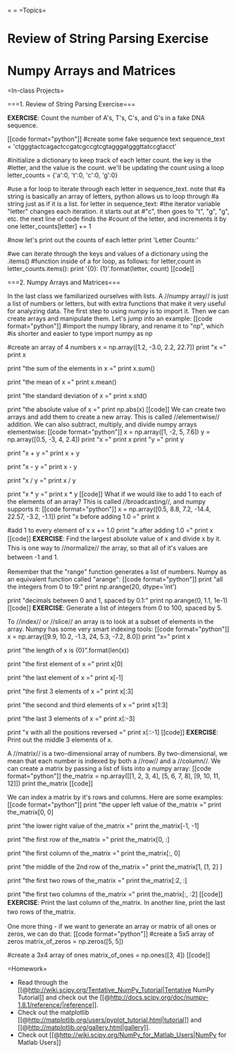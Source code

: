 = = 
=Topics= 
# Review of String Parsing Exercise
# Numpy Arrays and Matrices

=In-class Projects= 

===1. Review of String Parsing Exercise=== 

**EXERCISE**: Count the number of A's, T's, C's, and G's in a fake DNA sequence.

[[code format="python"]]
#create some fake sequence text
sequence_text = 'ctgggtactcagactccgatcgccgtcgtagggatgggttatccgtacct'

#initialize a dictionary to keep track of each letter count. the key is the
#letter, and the value is the count. we'll be updating the count using a loop
letter_counts = {'a':0, 't':0, 'c':0, 'g':0}

#use a for loop to iterate through each letter in sequence_text. note that
#a string is basically an array of letters, python allows us to loop through
#a string just as if it is a list.
for letter in sequence_text:
    #the iterator variable "letter" changes each iteration. it starts out at
    #"c", then goes to "t", "g", "g", etc. the next line of code finds the
    #count of the letter, and increments it by one
    letter_counts[letter] += 1

#now let's print out the counts of each letter
print 'Letter Counts:'

#we can iterate through the keys and values of a dictionary using the .items()
#function inside of a for loop, as follows:
for letter,count in letter_counts.items():
    print '{0}: {1}'.format(letter, count)
[[code]]


===2. Numpy Arrays and Matrices=== 

In the last class we familiarized ourselves with lists. A //numpy array// is just a list of numbers or letters, but with extra functions that make it very useful for analyzing data. The first step to using numpy is to import it. Then we can create arrays and manipulate them. Let's jump into an example:
[[code format="python"]]
#import the numpy library, and rename it to "np", which
#is shorter and easier to type
import numpy as np

#create an array of 4 numbers
x = np.array([1.2, -3.0, 2.2, 22.7])
print "x ="
print x

print "the sum of the elements in x ="
print x.sum()

print "the mean of x ="
print x.mean()

print "the standard deviation of x ="
print x.std()

print "the absolute value of x ="
print np.abs(x)
[[code]]
We can create two arrays and add them to create a new array. This is called //elementwise// addition. We can also subtract, multiply, and divide numpy arrays elementwise:
[[code format="python"]]
x = np.array([1, -2, 5, 7.6])
y = np.array([0.5, -3, 4, 2.4])
print "x ="
print x
print "y ="
print y

print "x + y ="
print x + y

print "x - y ="
print x - y

print "x / y ="
print x / y

print "x * y ="
print x * y
[[code]]
What if we would like to add 1 to each of the elements of an array? This is called //broadcasting//, and numpy supports it:
[[code format="python"]]
x = np.array([0.5, 8.8, 7.2, -14.4, 22.57, -3.2, -1.1])
print "x before adding 1.0 ="
print x

#add 1 to every element of x
x += 1.0
print "x after adding 1.0 ="
print x
[[code]]
**<span style="line-height: 1.5;">EXERCISE</span>**<span style="line-height: 1.5;">: Find the largest absolute value of x and divide x by it. This is one way to //normalize// the array, so that all of it's values are between -1 and 1.</span>

Remember that the "range" function generates a list of numbers. Numpy as an equivalent function called "arange":
[[code format="python"]]
print "all the integers from 0 to 19:"
print np.arange(20, dtype='int')

print "decimals between 0 and 1, spaced by 0.1:"
print np.arange(0, 1.1, 1e-1)
[[code]]
**EXERCISE**: Generate a list of integers from 0 to 100, spaced by 5.

To //index// or //slice// an array is to look at a subset of elements in the array. Numpy has some very smart indexing tools:
[[code format="python"]]
x = np.array([9.9, 10.2, -1.3, 24, 5.3, -7.2, 8.0])
print "x="
print x

print "the length of x is {0}".format(len(x))

print "the first element of x ="
print x[0]

print "the last element of x ="
print x[-1]

print "the first 3 elements of x ="
print x[:3]

print "the second and third elements of x ="
print x[1:3]

print "the last 3 elements of x ="
print x[:-3]

print "x with all the positions reversed ="
print x[::-1]
[[code]]
**EXERCISE**: Print out the middle 3 elements of x.

A //matrix// is a two-dimensional array of numbers. By two-dimensional, we mean that each number is indexed by both a //row// and a //column//. We can create a matrix by passing a list of lists into a numpy array:
[[code format="python"]]
the_matrix = np.array([[1, 2, 3, 4], [5, 6, 7, 8], [9, 10, 11, 12]])
print the_matrix
[[code]]

We can index a matrix by it's rows and columns. Here are some examples:
[[code format="python"]]
print "the upper left value of the_matrix ="
print the_matrix[0, 0]

print "the lower right value of the_matrix ="
print the_matrix[-1, -1]

print "the first row of the_matrix ="
print the_matrix[0, :]

print "the first column of the_matrix ="
print the_matrix[:, 0]

print "the middle of the 2nd row of the_matrix ="
print the_matrix[1, [1, 2] ]

print "the first two rows of the_matrix ="
print the_matrix[:2, :]

print "the first two columns of the_matrix ="
print the_matrix[:, :2]
[[code]]
**<span style="line-height: 1.5;">EXERCISE</span>**<span style="line-height: 1.5;">: Print the last column of the_matrix. In another line, print the last two rows of the_matrix.</span>

One more thing - if we want to generate an array or matrix of all ones or zeros, we can do that:
[[code format="python"]]
#create a 5x5 array of zeros
matrix_of_zeros = np.zeros([5, 5])

#create a 3x4 array of ones
matrix_of_ones = np.ones([3, 4])
[[code]]

=Homework= 
* Read through the [[@http://wiki.scipy.org/Tentative_NumPy_Tutorial|Tentative NumPy Tutorial]] and check out the [[@http://docs.scipy.org/doc/numpy-1.8.1/reference/|reference]].
* Check out the matplotlib [[@http://matplotlib.org/users/pyplot_tutorial.html|tutorial]] and [[@http://matplotlib.org/gallery.html|gallery]].
* Check out [[@http://wiki.scipy.org/NumPy_for_Matlab_Users|NumPy for Matlab Users]]
